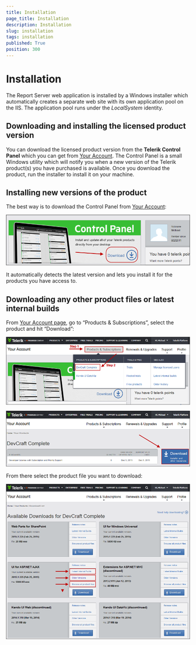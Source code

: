 ```yaml
---
title: Installation
page_title: Installation
description: Installation
slug: installation
tags: installation
published: True
position: 300
---
```


# Installation



The Report Server web application is installed by a Windows installer which automatically creates a separate web site with its own application pool on the IIS. The application pool runs under the *LocalSystem* identity.

## Downloading and installing the licensed product version

You can download the licensed product version from the **Telerik Control Panel** which you can get from [Your Account](http://www.telerik.com/account). The Control Panel is a small Windows utility which will notify you when a new version of the Telerik product(s) you have purchased is available. Once you download the product, run the installer to install it on your machine.

## Installing new versions of the product

The best way is to download the Control Panel from [Your Account](http://www.telerik.com/account/):

![control panel](images/report-server-images/control-panel.png)

It automatically detects the latest version and lets you install it for the products you have access to.

## Downloading any other product files or latest internal builds

From [Your Account page](http://www.telerik.com/account/), go to “Products & Subscriptions”, select the product and hit “Download”:

![latest internal build step 1](images/report-server-images/latest-internal-build.png)

![latest internal build step 2](images/report-server-images/latest-internal-build-2.png)

From there select the product file you want to download:

![latest internal build step 3](images/report-server-images/latest-internal-build-3.png)